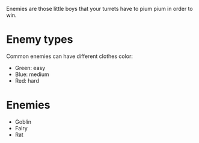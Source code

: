 Enemies are those little boys that your turrets have to pium pium in order to win.

# Enemy types
Common enemies can have different clothes color:
* Green: easy
* Blue: medium
* Red: hard

# Enemies
* Goblin
* Fairy
* Rat